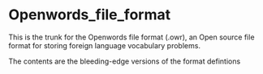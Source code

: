 Openwords_file_format
=====================

This is the trunk for the Openwords file format (.owr), an Open source file format for storing foreign language vocabulary problems.

The contents are the bleeding-edge versions of the format defintions
